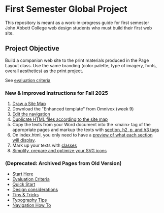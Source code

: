 # First Semester Global Project
 
This repository is meant as a work-in-progress guide for first semester John Abbott College web design students who must build their first web site.

## Project Objective

Build a companion web site to the print materials produced in the Page
Layout class. Use the same branding (color palette, type of imagery,
fonts, overall aesthetics) as the print project.

See [evaluation criteria](evaluation-criteria.md)

### New & Improved Instructions for Fall 2025

1. [Draw a Site Map](sitemap.md)
2. Download the "Enhanced template" from Omnivox (week 9)
3. [Edit the navigation](edit-navigation.md)
4. [Duplicate HTML files according to the site map](create-html.md)
5. Copy the texts from your Word document into the \<main> tag of the appropriate pages and markup the texts with [section, h2, p, and h3 tags](adding-html-tags.md)
6. On index.html, you only need to have a [preview of what each section will display](./html-preview.md).
7. Mark up your texts with [classes](./classes-and-ids.md)
8. [Simplify, prepare and optimize your SVG icons](creating-svg-icons.md)



### (Deprecated: Archived Pages from Old Version)

-   [Start Here](./index.md)
-   [Evaluation Criteria](./evaluation-criteria.md)
-   [Quick Start](./quick-start.md)
-   [Design considerations](./design-considerations.md)
-   [Tips & Tricks](./tips-tricks.md)
-   [Typography Tips](./global-project-typography-tips.md)
-   [Navigation How To](./navigation-how-to.md)